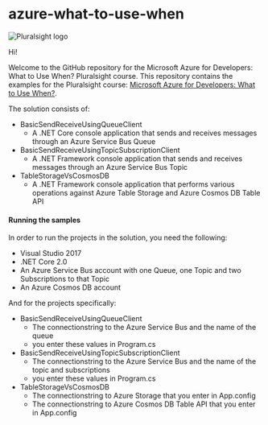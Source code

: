 # azure-what-to-use-when

![Pluralsight logo](https://www.pluralsight.com/content/dam/pluralsight/newsroom/brand-assets/logos/pluralsight-logo-vrt-color-2.png)  

Hi! 

Welcome to the GitHub repository for the Microsoft Azure for Developers: What to Use When? Pluralsight course.
This repository contains the examples for the Pluralsight course: [Microsoft Azure for Developers: What to Use When?](https://app.pluralsight.com/library/courses/dotnet-ecosystem-big-picture).

The solution consists of:

 - BasicSendReceiveUsingQueueClient
   - A .NET Core console application that sends and receives messages through an Azure Service Bus Queue
 - BasicSendReceiveUsingTopicSubscriptionClient
   - A .NET Framework console application that sends and receives messages through an Azure Service Bus Topic
 - TableStorageVsCosmosDB
   - A .NET Framework console application that performs various operations against Azure Table Storage and Azure Cosmos DB Table API
   

#### Running the samples

In order to run the projects in the solution, you need the following:
 - Visual Studio 2017
 - .NET Core 2.0
 - An Azure Service Bus account with one Queue, one Topic and two Subscriptions to that Topic
 - An Azure Cosmos DB account
 
And for the projects specifically:
 - BasicSendReceiveUsingQueueClient
   - The connectionstring to the Azure Service Bus and the name of the queue
   - you enter these values in Program.cs
 - BasicSendReceiveUsingTopicSubscriptionClient
   - The connectionstring to the Azure Service Bus and the name of the topic and subscriptions
   - you enter these values in Program.cs
 - TableStorageVsCosmosDB
   - The connectionstring to Azure Storage that you enter in App.config
   - The connectionstring to Azure Cosmos DB Table API that you enter in App.config
 
